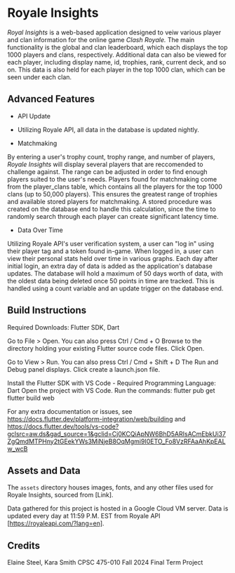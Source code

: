 # Royale Insights

*Royal Insights* is a web-based application designed to veiw various player and clan information for the online game *Clash Royale.* The main functionality is the global and clan leaderboard, which each displays the top 1000 players and clans, respectively. Additional data can also be viewed for each player, including display name, id, trophies, rank, current deck, and so on. This data is also held for each player in the top 1000 clan, which can be seen under each clan. 

## Advanced Features

- API Update
- Utilizing Royale API, all data in the database is updated nightly. 

- Matchmaking

By entering a user's trophy count, trophy range, and number of players, *Royale Insights* will display several players that are reccomended to challenge against. The range can be adjusted in order to find enough players suited to the user's needs. Players found for matchmaking come from the player_clans table, which contains all the players for the top 1000 clans (up to 50,000 players). This ensures the greatest range of trophies and available stored players for matchmaking. A stored procedure was created on the database end to handle this calculation, since the time to randomly search through each player can create significant latency time. 

- Data Over Time

Utilizing Royale API's user verification system, a user can "log in" using their player tag and a token found in-game. When logged in, a user can view their personal stats held over time in various graphs. Each day after initial login, an extra day of data is added as the application's database updates. The database will hold a maximum of 50 days worth of data, with the oldest data being deleted once 50 points in time are tracked. This is handled using a count variable and an update trigger on the database end. 

## Build Instructions

Required Downloads: Flutter SDK, Dart

Go to File > Open.
You can also press Ctrl / Cmd + O
Browse to the directory holding your existing Flutter source code files.
Click Open.

Go to View > Run.
You can also press Ctrl / Cmd + Shift + D
The Run and Debug panel displays.
Click create a launch.json file.

Install the Flutter SDK with VS Code - Required Programming Language: Dart
Open the project with VS Code.
Run the commands:
    flutter pub get
    flutter build web 

For any extra documentation or issues, see https://docs.flutter.dev/platform-integration/web/building and https://docs.flutter.dev/tools/vs-code?gclsrc=aw.ds&gad_source=1&gclid=Cj0KCQiApNW6BhD5ARIsACmEbkUi37ZgQmdMTPHny2tGEekYWs3MiNjeB8OqMgmi9I0ETO_Fo8VzRFAaAhKpEALw_wcB

## Assets and Data

The `assets` directory houses images, fonts, and any other files used for Royale Insights, sourced from [Link].

Data gathered for this project is hosted in a Google Cloud VM server. Data is updated every day at 11:59 P.M. EST from Royale API [https://royaleapi.com/?lang=en].

## Credits

Elaine Steel, Kara Smith
CPSC 475-010 Fall 2024
Final Term Project
